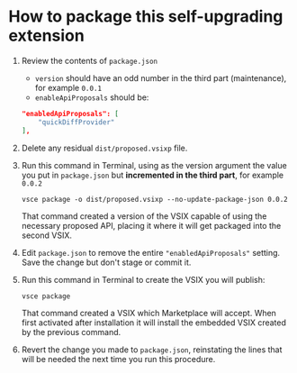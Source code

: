 # How to package this self-upgrading extension

1. Review the contents of `package.json`
    - `version` should have an odd number in the third part (maintenance), for example `0.0.1`
    - `enableApiProposals` should be:
    ```json
    "enabledApiProposals": [
        "quickDiffProvider"
    ],
    ```
2. Delete any residual `dist/proposed.vsixp` file.

3. Run this command in Terminal, using as the version argument the value you put in `package.json` but **incremented in the third part**, for example `0.0.2`
    ```
    vsce package -o dist/proposed.vsixp --no-update-package-json 0.0.2
    ```
    That command created a version of the VSIX capable of using the necessary proposed API, placing it where it will get packaged into the second VSIX.

4. Edit `package.json` to remove the entire `"enabledApiProposals"` setting. Save the change but don't stage or commit it.

5. Run this command in Terminal to create the VSIX you will publish:
    ```
    vsce package
    ```
    That command created a VSIX which Marketplace will accept. When first activated after installation it will install the embedded VSIX created by the previous command.

6. Revert the change you made to `package.json`, reinstating the lines that will be needed the next time you run this procedure.